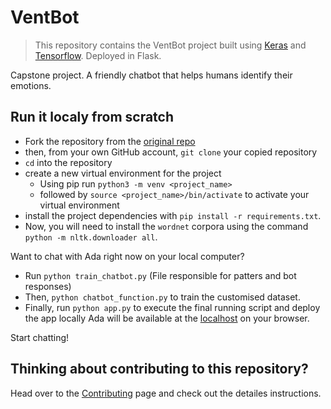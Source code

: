 # VentBot
> This repository contains the VentBot project built using [Keras](https://keras.io/) and [Tensorflow](https://www.tensorflow.org/). Deployed in Flask.

Capstone project. A friendly chatbot that helps humans identify their emotions.

## Run it localy from scratch
- Fork the repository from the [original repo](https://github.com/laisbsc/ada_chatbot)
- then, from your own GitHub account, `git clone` your copied repository
- `cd` into the repository
- create a new virtual environment for the project
	- Using pip run `python3 -m venv <project_name>`
	- followed by `source <project_name>/bin/activate` to activate your virtual environment
- install the project dependencies with `pip install -r requirements.txt`.
- Now, you will need to install the `wordnet` corpora using the command `python -m nltk.downloader all`.

  
Want to chat with Ada right now on your local computer?
- Run `python train_chatbot.py` (File responsible for patters and bot responses)
- Then, `python chatbot_function.py` to train the customised dataset.
- Finally, run `python app.py` to execute the final running script and deploy the app locally 
Ada will be available at the [localhost](http://127.0.0.1:5000/) on your browser.

Start chatting!



## Thinking about contributing to this repository?
Head over to the [Contributing](./CONTRIBUTING.md) page and check out the detailes instructions.


